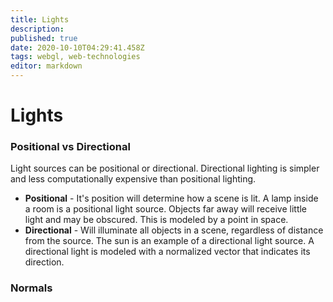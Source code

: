 ```yaml
---
title: Lights
description: 
published: true
date: 2020-10-10T04:29:41.458Z
tags: webgl, web-technologies
editor: markdown
---
```


# Lights


### Positional vs Directional
Light sources can be positional or directional. Directional lighting is simpler and less computationally expensive than positional lighting.
* **Positional** - It's position will determine how a scene is lit. A lamp inside a room is a positional light source. Objects far away will receive little light and may be obscured. This is modeled by a point in space.
* **Directional** - Will illuminate all objects in a scene, regardless of distance from the source. The sun is an example of a directional light source. A directional light is modeled with a normalized vector that indicates its direction. 

### Normals